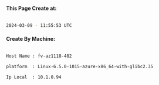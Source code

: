 
   
#### This Page Create at:

```bash

2024-03-09 - 11:55:53 UTC

```

#### Create By Machine:

```bash

Host Name : fv-az1118-482

platform  : Linux-6.5.0-1015-azure-x86_64-with-glibc2.35

Ip Local  : 10.1.0.94

```

